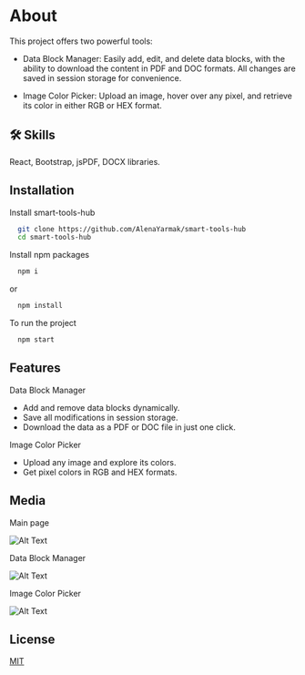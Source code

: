 # About

This project offers two powerful tools:

- Data Block Manager: Easily add, edit, and delete data blocks, with the ability to download the content in PDF and DOC formats. All changes are saved in session storage for convenience.

- Image Color Picker: Upload an image, hover over any pixel, and retrieve its color in either RGB or HEX format.

## 🛠 Skills
React, Bootstrap, jsPDF, DOCX libraries.

## Installation

Install smart-tools-hub

```bash
  git clone https://github.com/AlenaYarmak/smart-tools-hub
  cd smart-tools-hub
```

Install npm packages

```bash
  npm i
```
or
```bash
  npm install
```

To run the project

```bash
  npm start
```

## Features

Data Block Manager

- Add and remove data blocks dynamically.
- Save all modifications in session storage.
- Download the data as a PDF or DOC file in just one click.

Image Color Picker

- Upload any image and explore its colors.
- Get pixel colors in RGB and HEX formats.
   
## Media

Main page

![Alt Text](https://i.giphy.com/media/v1.Y2lkPTc5MGI3NjExZzRpM2g5ZzNzNGhiMjF0c3J1b3Z5amlrMm8zYXNpOWFjOHFhOXFtNiZlcD12MV9pbnRlcm5hbF9naWZfYnlfaWQmY3Q9Zw/KL6rEx7K75r2YxgbKE/giphy.gif)

Data Block Manager

![Alt Text](https://i.giphy.com/media/v1.Y2lkPTc5MGI3NjExN3ZzNjUyN2k5aXR5eGhiYW92eGE1bGVyd29oMDRpZzN5c2N0MW00MyZlcD12MV9pbnRlcm5hbF9naWZfYnlfaWQmY3Q9Zw/Qf8aniTzk6i6yypi3E/giphy.gif)

Image Color Picker

![Alt Text](https://media1.giphy.com/media/v1.Y2lkPTc5MGI3NjExcGw4OWdwdGpldzNyd2cxYnA0Yjh0eHlpcGswdjd5bGdlbjZ1ZzlwbiZlcD12MV9pbnRlcm5hbF9naWZfYnlfaWQmY3Q9Zw/JgAvk3cTNaJMM8hYIx/giphy.gif)

## License

[MIT](https://choosealicense.com/licenses/mit/)